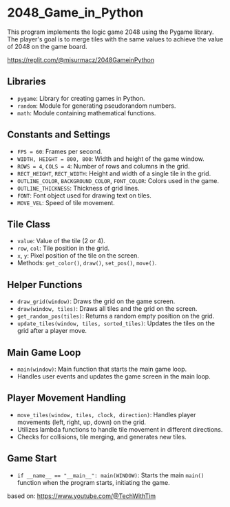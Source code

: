 # 2048_Game_in_Python
This program implements the logic game 2048 using the Pygame library. The player's goal is to merge tiles with the same values to achieve the value of 2048 on the game board.

https://replit.com/@misurmacz/2048GameinPython

## Libraries
- `pygame`: Library for creating games in Python.
- `random`: Module for generating pseudorandom numbers.
- `math`: Module containing mathematical functions.

## Constants and Settings
- `FPS = 60`: Frames per second.
- `WIDTH, HEIGHT = 800, 800`: Width and height of the game window.
- `ROWS = 4`, `COLS = 4`: Number of rows and columns in the grid.
- `RECT_HEIGHT`, `RECT_WIDTH`: Height and width of a single tile in the grid.
- `OUTLINE_COLOR`, `BACKGROUND_COLOR`, `FONT_COLOR`: Colors used in the game.
- `OUTLINE_THICKNESS`: Thickness of grid lines.
- `FONT`: Font object used for drawing text on tiles.
- `MOVE_VEL`: Speed of tile movement.

## Tile Class
- `value`: Value of the tile (2 or 4).
- `row`, `col`: Tile position in the grid.
- `x`, `y`: Pixel position of the tile on the screen.
- Methods: `get_color()`, `draw()`, `set_pos()`, `move()`.

## Helper Functions
- `draw_grid(window)`: Draws the grid on the game screen.
- `draw(window, tiles)`: Draws all tiles and the grid on the screen.
- `get_random_pos(tiles)`: Returns a random empty position on the grid.
- `update_tiles(window, tiles, sorted_tiles)`: Updates the tiles on the grid after a player move.

## Main Game Loop
- `main(window)`: Main function that starts the main game loop.
- Handles user events and updates the game screen in the main loop.

## Player Movement Handling
- `move_tiles(window, tiles, clock, direction)`: Handles player movements (left, right, up, down) on the grid.
- Utilizes lambda functions to handle tile movement in different directions.
- Checks for collisions, tile merging, and generates new tiles.

## Game Start
- `if __name__ == "__main__": main(WINDOW)`: Starts the main `main()` function when the program starts, initiating the game.

based on: https://www.youtube.com/@TechWithTim
